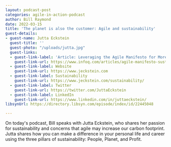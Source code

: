 ```yaml
---
layout: podcast-post
categories: agile-in-action-podcast
author: Bill Raymond
date: 2022-03-15
title: 'The planet is also the customer: Agile and sustainability'
guest-details:
- guest-name: Jutta Eckstein
  guest-title: ''
  guest-photo: "/uploads/jutta.jpg"
  guest-links:
  - guest-link-label: 'Article: Leveraging the Agile Manifesto for More Sustainability'
    guest-link-url: https://www.infoq.com/articles/agile-manifesto-sustainability/
  - guest-link-label: Website
    guest-link-url: https://www.jeckstein.com
  - guest-link-label: Sustainability
    guest-link-url: https://www.jeckstein.com/sustainability/
  - guest-link-label: Twitter
    guest-link-url: https://twitter.com/JuttaEckstein
  - guest-link-label: LinkedIn
    guest-link-url: https://www.linkedin.com/in/juttaeckstein/
libsynUrl: https://directory.libsyn.com/episode/index/id/22445048

---
```

On today's podcast, Bill speaks with Jutta Eckstein, who shares her passion for sustainability and concerns that agile may increase our carbon footprint. Jutta shares how you can make a difference in your personal life and career using the three pillars of sustainability: People, Planet, and Profit.